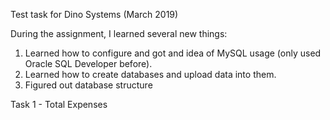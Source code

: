 Test task for Dino Systems (March 2019)

During the assignment, I learned several new things:
1) Learned how to configure and got and idea of MySQL usage (only used Oracle SQL Developer before).
2) Learned how to create databases and upload data into them.
3) Figured out database structure

Task 1 - Total Expenses
